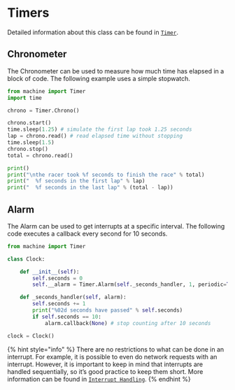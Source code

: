 # Timers

Detailed information about this class can be found in [`Timer`](../../firmware-and-api-reference/pycom/machine/timer.md).

## Chronometer

The Chronometer can be used to measure how much time has elapsed in a block of code. The following example uses a simple stopwatch.

```python
from machine import Timer
import time

chrono = Timer.Chrono()

chrono.start()
time.sleep(1.25) # simulate the first lap took 1.25 seconds
lap = chrono.read() # read elapsed time without stopping
time.sleep(1.5)
chrono.stop()
total = chrono.read()

print()
print("\nthe racer took %f seconds to finish the race" % total)
print("  %f seconds in the first lap" % lap)
print("  %f seconds in the last lap" % (total - lap))
```

## Alarm

The Alarm can be used to get interrupts at a specific interval. The following code executes a callback every second for 10 seconds.

```python
from machine import Timer

class Clock:

    def __init__(self):
        self.seconds = 0
        self.__alarm = Timer.Alarm(self._seconds_handler, 1, periodic=True)

    def _seconds_handler(self, alarm):
        self.seconds += 1
        print("%02d seconds have passed" % self.seconds)
        if self.seconds == 10:
            alarm.callback(None) # stop counting after 10 seconds

clock = Clock()
```

{% hint style="info" %}
There are no restrictions to what can be done in an interrupt. For example, it is possible to even do network requests with an interrupt. However, it is important to keep in mind that interrupts are handled sequentially, so it’s good practice to keep them short. More information can be found in [`Interrupt Handling`](../../firmware-and-api-reference/notes.md#interrupt-handling).
{% endhint %}

